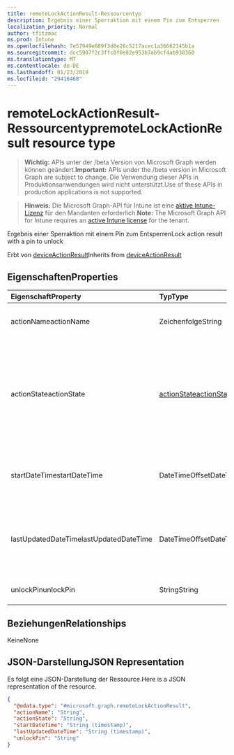 ```yaml
---
title: remoteLockActionResult-Ressourcentyp
description: Ergebnis einer Sperraktion mit einem Pin zum Entsperren
localization_priority: Normal
author: tfitzmac
ms.prod: Intune
ms.openlocfilehash: 7e57949e689f3d8e26c5217acec1a36662145b1a
ms.sourcegitcommit: dcc5907f2c3ffc0f0e82e953b7ab9cf4ab938360
ms.translationtype: MT
ms.contentlocale: de-DE
ms.lasthandoff: 01/23/2019
ms.locfileid: "29416468"
---
```

# <a name="remotelockactionresult-resource-type"></a><span data-ttu-id="ce17d-103">remoteLockActionResult-Ressourcentyp</span><span class="sxs-lookup"><span data-stu-id="ce17d-103">remoteLockActionResult resource type</span></span>

> <span data-ttu-id="ce17d-104">**Wichtig:** APIs unter der /beta Version von Microsoft Graph werden können geändert.</span><span class="sxs-lookup"><span data-stu-id="ce17d-104">**Important:** APIs under the /beta version in Microsoft Graph are subject to change.</span></span> <span data-ttu-id="ce17d-105">Die Verwendung dieser APIs in Produktionsanwendungen wird nicht unterstützt.</span><span class="sxs-lookup"><span data-stu-id="ce17d-105">Use of these APIs in production applications is not supported.</span></span>

> <span data-ttu-id="ce17d-106">**Hinweis:** Die Microsoft Graph-API für Intune ist eine [aktive Intune-Lizenz](https://go.microsoft.com/fwlink/?linkid=839381) für den Mandanten erforderlich.</span><span class="sxs-lookup"><span data-stu-id="ce17d-106">**Note:** The Microsoft Graph API for Intune requires an [active Intune license](https://go.microsoft.com/fwlink/?linkid=839381) for the tenant.</span></span>

<span data-ttu-id="ce17d-107">Ergebnis einer Sperraktion mit einem Pin zum Entsperren</span><span class="sxs-lookup"><span data-stu-id="ce17d-107">Lock action result with a pin to unlock</span></span>


<span data-ttu-id="ce17d-108">Erbt von [deviceActionResult](../resources/intune-devices-deviceactionresult.md)</span><span class="sxs-lookup"><span data-stu-id="ce17d-108">Inherits from [deviceActionResult](../resources/intune-devices-deviceactionresult.md)</span></span>

## <a name="properties"></a><span data-ttu-id="ce17d-109">Eigenschaften</span><span class="sxs-lookup"><span data-stu-id="ce17d-109">Properties</span></span>
|<span data-ttu-id="ce17d-110">Eigenschaft</span><span class="sxs-lookup"><span data-stu-id="ce17d-110">Property</span></span>|<span data-ttu-id="ce17d-111">Typ</span><span class="sxs-lookup"><span data-stu-id="ce17d-111">Type</span></span>|<span data-ttu-id="ce17d-112">Beschreibung</span><span class="sxs-lookup"><span data-stu-id="ce17d-112">Description</span></span>|
|:---|:---|:---|
|<span data-ttu-id="ce17d-113">actionName</span><span class="sxs-lookup"><span data-stu-id="ce17d-113">actionName</span></span>|<span data-ttu-id="ce17d-114">Zeichenfolge</span><span class="sxs-lookup"><span data-stu-id="ce17d-114">String</span></span>|<span data-ttu-id="ce17d-115">Aktionsname, geerbt von [deviceActionResult](../resources/intune-devices-deviceactionresult.md)</span><span class="sxs-lookup"><span data-stu-id="ce17d-115">Action name Inherited from [deviceActionResult](../resources/intune-devices-deviceactionresult.md)</span></span>|
|<span data-ttu-id="ce17d-116">actionState</span><span class="sxs-lookup"><span data-stu-id="ce17d-116">actionState</span></span>|[<span data-ttu-id="ce17d-117">actionState</span><span class="sxs-lookup"><span data-stu-id="ce17d-117">actionState</span></span>](../resources/intune-shared-actionstate.md)|<span data-ttu-id="ce17d-118">Status der Aktion Inherited aus [DeviceActionResult](../resources/intune-devices-deviceactionresult.md).</span><span class="sxs-lookup"><span data-stu-id="ce17d-118">State of the action Inherited from [deviceActionResult](../resources/intune-devices-deviceactionresult.md).</span></span> <span data-ttu-id="ce17d-119">Mögliche Werte sind: `none`, `pending`, `canceled`, `active`, `done`, `failed` und `notSupported`.</span><span class="sxs-lookup"><span data-stu-id="ce17d-119">Possible values are: `none`, `pending`, `canceled`, `active`, `done`, `failed`, `notSupported`.</span></span>|
|<span data-ttu-id="ce17d-120">startDateTime</span><span class="sxs-lookup"><span data-stu-id="ce17d-120">startDateTime</span></span>|<span data-ttu-id="ce17d-121">DateTimeOffset</span><span class="sxs-lookup"><span data-stu-id="ce17d-121">DateTimeOffset</span></span>|<span data-ttu-id="ce17d-122">Zeit, zu der die Aktion initiiert wurde. Geerbt von [deviceActionResult](../resources/intune-devices-deviceactionresult.md)</span><span class="sxs-lookup"><span data-stu-id="ce17d-122">Time the action was initiated Inherited from [deviceActionResult](../resources/intune-devices-deviceactionresult.md)</span></span>|
|<span data-ttu-id="ce17d-123">lastUpdatedDateTime</span><span class="sxs-lookup"><span data-stu-id="ce17d-123">lastUpdatedDateTime</span></span>|<span data-ttu-id="ce17d-124">DateTimeOffset</span><span class="sxs-lookup"><span data-stu-id="ce17d-124">DateTimeOffset</span></span>|<span data-ttu-id="ce17d-125">Zeit, zu der der Aktionszustand zuletzt aktualisiert wurde. Geerbt von [deviceActionResult](../resources/intune-devices-deviceactionresult.md)</span><span class="sxs-lookup"><span data-stu-id="ce17d-125">Time the action state was last updated Inherited from [deviceActionResult](../resources/intune-devices-deviceactionresult.md)</span></span>|
|<span data-ttu-id="ce17d-126">unlockPin</span><span class="sxs-lookup"><span data-stu-id="ce17d-126">unlockPin</span></span>|<span data-ttu-id="ce17d-127">String</span><span class="sxs-lookup"><span data-stu-id="ce17d-127">String</span></span>|<span data-ttu-id="ce17d-128">Pin zum Entsperren des Clients</span><span class="sxs-lookup"><span data-stu-id="ce17d-128">Pin to unlock the client</span></span>|

## <a name="relationships"></a><span data-ttu-id="ce17d-129">Beziehungen</span><span class="sxs-lookup"><span data-stu-id="ce17d-129">Relationships</span></span>
<span data-ttu-id="ce17d-130">Keine</span><span class="sxs-lookup"><span data-stu-id="ce17d-130">None</span></span>

## <a name="json-representation"></a><span data-ttu-id="ce17d-131">JSON-Darstellung</span><span class="sxs-lookup"><span data-stu-id="ce17d-131">JSON Representation</span></span>
<span data-ttu-id="ce17d-132">Es folgt eine JSON-Darstellung der Ressource.</span><span class="sxs-lookup"><span data-stu-id="ce17d-132">Here is a JSON representation of the resource.</span></span>
<!-- {
  "blockType": "resource",
  "@odata.type": "microsoft.graph.remoteLockActionResult"
}
-->
``` json
{
  "@odata.type": "#microsoft.graph.remoteLockActionResult",
  "actionName": "String",
  "actionState": "String",
  "startDateTime": "String (timestamp)",
  "lastUpdatedDateTime": "String (timestamp)",
  "unlockPin": "String"
}
```




